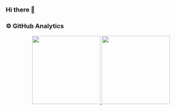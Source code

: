 ### Hi there 👋

<!--
**bhagadepravin/bhagadepravin** is a ✨ _special_ ✨ repository because its `README.md` (this file) appears on your GitHub profile.

Here are some ideas to get you started:

- 🔭 I’m currently working on ...
- 🌱 I’m currently learning ...
- 👯 I’m looking to collaborate on ...
- 🤔 I’m looking for help with ...
- 💬 Ask me about ...
- 📫 How to reach me: ...
- 😄 Pronouns: ...
- ⚡ Fun fact: ...
-->
### ⚙️  GitHub Analytics

<p align="center">
<a href="https://github.com/bhagadepravin">
  <img height="180em" src="https://github-readme-stats-eight-theta.vercel.app/api?username=bhagadepravin&show_icons=true&theme=algolia&include_all_commits=true&count_private=true"/>
  <img height="180em" src="https://github-readme-stats-eight-theta.vercel.app/api/top-langs/?username=bhagadepravin&layout=compact&langs_count=8&theme=algolia"/>
</a>
</p>
